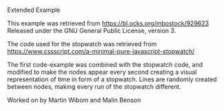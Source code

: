 Extended Example

This example was retrieved from https://bl.ocks.org/mbostock/929623
Released under the GNU General Public License, version 3.

The code used for the stopwatch was retrieved from https://www.cssscript.com/a-minimal-pure-javascript-stopwatch/

The first code-example was combined with the stopwatch code, and modified to make the nodes appear every second creating a visual representation  of time in form of a stopwatch.
Lines are randomly created between nodes, making every run of the stopwatch different.

Worked on by Martin Wibom and Malin Benson